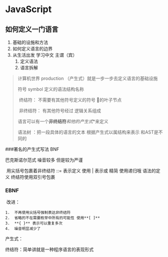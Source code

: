 # JavaScript

## 如何定义一门语言

1. 基础的设施和方法 
2. 如何定义语言的边界
3. 从生活出发  学习中文 主谓（宾）
   1. 定义语法
   2.  语言拆解

>计算机世界 production （产生式）就是一步一步去定义语言的基础设施
>
>符号 symbol 定义的语法结构名称
>
>​	终结符： 不需要有其他符号定义的符号 🌲的叶子节点 
>
>​	非终结符： 有其他符号经过 逻辑关系组成 
>
>语言可以有一个**非终结符***和他的**产生式**来定义
>
>语法树 ：把一段具体的语言的文本 根据产生式以属结构来表示 和AST是不同的

###著名的产生式写法 BNF

巴克斯诺尔范式 噪音较多 但是较为严谨 

​	用尖括号包裹着非终结符 ::= 表示定义 使用 | 表示或 精简 使用递归哦 语法的定义 终结符使用双引号包裹 

### EBNF

​	改进：

	1.	不再使用尖括号强制表达非终结符
 	2.	省略的不在需要枚举中所有的可能性 使用**[ ]**
 	3.	**{ }** 表示可以重复多次
 	4.	噪音明显减少了 



产生式：

终结符：简单讲就是一种程序语言的表现形式



